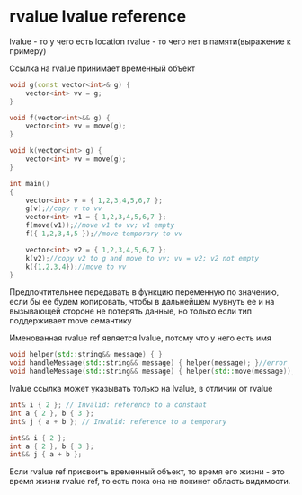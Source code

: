 # rvalue lvalue reference
lvalue - то у чего есть location
rvalue - то чего нет в памяти(выражение к примеру)

Ссылка на rvalue принимает временный объект

```cpp
void g(const vector<int>& g) {
	vector<int> vv = g;
}

void f(vector<int>&& g) {
	vector<int> vv = move(g);
}

void k(vector<int> g) {
	vector<int> vv = move(g);
}

int main()
{
	vector<int> v = { 1,2,3,4,5,6,7 };
	g(v);//copy v to vv
	vector<int> v1 = { 1,2,3,4,5,6,7 };
	f(move(v1));//move v1 to vv; v1 empty
	f({ 1,2,3,4,5 });//move temporary to vv

	vector<int> v2 = { 1,2,3,4,5,6,7 };
	k(v2);//copy v2 to g and move to vv; vv = v2; v2 not empty
	k({1,2,3,4});//move to vv
}
```

Предпочтительнее передавать в функцию переменную по значению, если бы ее будем копировать, чтобы в дальнейшем мувнуть ее и на вызывающей стороне не потерять данные, но только если тип поддерживает move семантику


Именованная rvalue ref является lvalue, потому что у него есть имя

```cpp
void helper(std::string&& message) { }
void handleMessage(std::string&& message) { helper(message); }//error
void handleMessage(std::string&& message) { helper(std::move(message)); }
```

lvalue ссылка может указывать только на lvalue, в отличии от rvalue

```cpp
int& i { 2 }; // Invalid: reference to a constant
int a { 2 }, b { 3 };
int& j { a + b }; // Invalid: reference to a temporary

int&& i { 2 };
int a { 2 }, b { 3 };
int&& j { a + b };
```

Если rvalue ref присвоить временный объект, то время его жизни  - это время жизни rvalue ref, то есть пока она не покинет область видимости.
